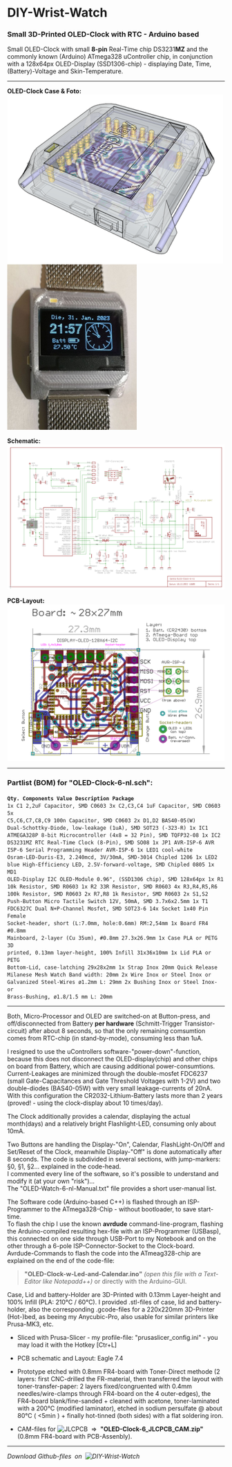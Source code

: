 # DIY-Wrist-Watch
### Small 3D-Printed OLED-Clock with RTC - Arduino based

Small OLED-Clock with small **8-pin** Real-Time chip DS3231**MZ** and the commonly known (Arduino) ATmega328 uController chip,
in conjunction with a 128x64px OLED-Display (SSD1306-chip) - displaying Date, Time, (Battery)-Voltage and Skin-Temperature.

----
**OLED-Clock Case & Foto:**  
<img src="https://github.com/nlohr1/DIY-Wrist-Watch/blob/main/OLED-Clock-6-nl_Case.png" width="500"> <img src="https://github.com/nlohr1/DIY-Wrist-Watch/blob/main/OLED-Clock-v6_details.jpg" width="300">  

**Schematic:**  
<img src="https://github.com/nlohr1/DIY-Wrist-Watch/blob/main/OLED-Clock-6-nl-sch.png">  

**PCB-Layout:**  
<img src="https://github.com/nlohr1/DIY-Wrist-Watch/blob/main/OLED-Clock-6-nl-brd.png" width="800">  

----
### Partlist (BOM) for "OLED-Clock-6-nl.sch":  
<b><code>Qty.      Components        Value           Description                                        Package</code></b><code>
1x         C1                2,2uF           Capacitor, SMD                                     C0603
3x         C2,C3,C4          1uF             Capacitor, SMD                                     C0603
5x         C5,C6,C7,C8,C9    100n            Capacitor, SMD                                     C0603
2x         D1,D2             BAS40-05(W)     Dual-Schottky-Diode, low-leakage (1uA), SMD        SOT23 (-323-R)
1x         IC1               ATMEGA328P      8-bit Microcontroller (4x8 = 32 Pin), SMD          TQFP32-08
1x         IC2               DS3231MZ        RTC Real-Time Clock (8-Pin), SMD                   SO08
1x         JP1               AVR-ISP-6       AVR ISP-6 Serial Programming Header                AVR-ISP-6
1x         LED1              cool-white      Osram-LED-Duris-E3, 2.240mcd, 3V/30mA, SMD-3014    Chipled 1206
1x         LED2              blue            High-Efficiency LED, 2.5V-forward-voltage, SMD     Chipled 0805
1x         MD1               OLED-Display    I2C OLED-Module 0.96", (SSD1306 chip), SMD         128x64px
1x         R1                10k             Resistor, SMD                                      R0603
1x         R2                33R             Resistor, SMD                                      R0603
4x         R3,R4,R5,R6       100k            Resistor, SMD                                      R0603
2x         R7,R8             1k              Resistor, SMD                                      R0603
2x         S1,S2             Push-Button     Micro Tactile Switch 12V, 50mA, SMD                3.7x6x2.5mm
1x         T1                FDC6327C        Dual N+P-Channel Mosfet, SMD                       SOT23-6
14x        Socket            1x40 Pin        Female Socket-header, short (L:7.0mm, hole:0.6mm)  RM:2,54mm
1x         Board             FR4 #0.8mm      Mainboard, 2-layer (Cu 35um), #0.8mm               27.3x26.9mm
1x         Case              PLA or PETG     3D printed, 0.13mm layer-height, 100% Infill       31x36x10mm
1x         Lid               PLA or PETG     Bottom-Lid, case-latching                          29x28x2mm
1x         Strap             Inox            20mm Quick Release Milanese Mesh Watch Band        width: 20mm
2x         Wire              Inox or Steel   Inox or Galvanized Steel-Wires ø1.2mm              L: 29mm
2x         Bushing           Inox or Steel   Inox- or Brass-Bushing, ø1.8/1.5 mm                L: 20mm
</code>   

----
Both, Micro-Processor and OLED are switched-on at Button-press, and off/disconnected from Battery **per hardware** (Schmitt-Trigger Transistor-circuit) after about 8 seconds, so that the only remaining comsumtion comes from RTC-chip (in stand-by-mode), consuming less than 1uA.  

I resigned to use the uControllers software-"power-down"-function, because this does not disconnect the OLED-display(chip) and other chips on board from Battery, which are causing additional power-consumtions.  
Current-Leakages are minimized through the double-mosfet FDC6237 (small Gate-Capacitances and Gate Threshold Voltages with 1-2V) and two double-diodes (BAS40-05W) with very small leakage-currents of 20nA.  
With this configuration the CR2032-Lithium-Battery lasts more than 2 years (proved! - using the clock-display about 10 times/day).

The Clock additionally provides a calendar, displaying the actual month(days) and a relatively bright Flashlight-LED, consuming only about 10mA.

Two Buttons are handling the Display-"On", Calendar, FlashLight-On/Off and Set/Reset of the Clock, meanwhile Display-"Off" is done automatically after 8 seconds.
The code is subdivided in several sections, with jump-markers: §0, §1, §2... explained in the code-head.  
I commented every line of the software, so it's possible to understand and modify it (at your own "risk")...  
The "OLED-Watch-6-nl-Manual.txt" file provides a short user-manual list.  

The Software code (Arduino-based C++) is flashed through an ISP-Programmer to the ATmega328-Chip - without bootloader, to save start-time.  
To flash the chip I use the known **avrdude** command-line-program, flashing the Arduino-compiled resulting hex-file with an ISP-Programmer (USBasp), this connected on one side through USB-Port to my Notebook and on the other through a 6-pole ISP-Connector-Socket to the Clock-board.  
Avrdude-Commands to flash the code into the ATmeag328-chip are explained on the end of the code-file:  

> **"OLED-Clock-w-Led-and-Calendar.ino"** *(open this file with a Text-Editor like Notepadd++)* or directly with the Arduino-GUI.

Case, Lid and battery-Holder are 3D-Printed with 0.13mm Layer-height and 100% Infill (PLA: 210°C / 60°C). I provided .stl-files of case, lid and battery-holder, also the corresponding .gcode-files for a 220x220mm 3D-Printer (Hot-)bed, as beeing my Anycubic-Pro, also usable for similar printers like Prusa-MK3, etc.

- Sliced with Prusa-Slicer - my profile-file: "prusaslicer_config.ini" - you may load it with the Hotkey [Ctr+L]  

- PCB schematic and Layout: Eagle 7.4
- Prototype etched with 0.8mm FR4-board with Toner-Direct methode (2 layers: first CNC-drilled the FR-material, then transferred the layout with toner-transfer-paper: 2 layers fixed/congruented with 0.4mm needles/wire-clamps through FR4-board on the 4 outer-edges), the FR4-board blank/fine-sanded + cleaned with acetone, toner-laminated with a 200°C (modified laminator), etched in sodium persulfate @ about 80°C ( <5min ) + finally hot-tinned (both sides) with a flat soldering iron.
- CAM-files for ![JLCPCB](https://jlcpcb.com/) &nbsp;⇒&nbsp; **"OLED-Clock-6_JLCPCB_CAM.zip"** (0.8mm FR4-board with PCB-Assenbly).

---

*Download Github-files &nbsp;on&nbsp; ![DIY-Wrist-Watch](https://github.com/nlohr1/DIY-Wrist-Watch)*  
